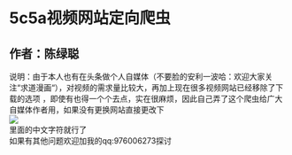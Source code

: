 5c5a视频网站定向爬虫
======
作者：陈绿聪
---
说明：由于本人也有在头条做个人自媒体（不要脸的安利一波哈：欢迎大家关注“求道漫画“），对视频的需求量比较大，再加上现在很多视频网站已经移除了下载的选项
，即使有也得一个个去点，实在很麻烦，因此自己弄了这个爬虫给广大自媒体作者用，如果没有更换网站直接更改下<br>
![](https://github.com/q6806161/picture_store/raw/master/1.png)  <br>里面的中文字符就行了<br>
如果有其他问题欢迎加我的qq:976006273探讨

